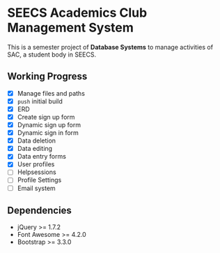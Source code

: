 SEECS Academics Club Management System
======
This is a semester project of **Database Systems** to manage activities of SAC, a student body in SEECS. <br/>

Working Progress
-------
- [x] Manage files and paths
- [x] `push` initial build
- [x] ERD
- [x] Create sign up form
- [x] Dynamic sign up form
- [x] Dynamic sign in form
- [x] Data deletion
- [x] Data editing
- [x] Data entry forms
- [x] User profiles
- [ ] Helpsessions
- [ ] Profile Settings
- [ ] Email system

Dependencies
------
* jQuery >= 1.7.2
* Font Awesome >= 4.2.0
* Bootstrap >= 3.3.0